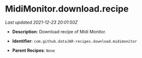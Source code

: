 # MidiMonitor.download.recipe

_Last updated 2021-12-23 20:01:50Z_

- **Description**: Download recipe of Midi Monitor.

- **Identifier**: `com.github.dataJAR-recipes.download.midimonitor`

- **Parent Recipes**: `None`
